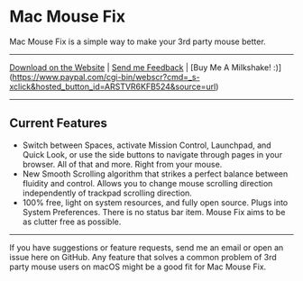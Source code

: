 # Mac Mouse Fix

Mac Mouse Fix is a simple way to make your 3rd party mouse better.

---

[Download on the Website](http://www.mousefix.org) | [Send me Feedback](mailto:noah.n.public@gmail.com?subject=Mac%20Mouse%20Fix%20-%20Contact&) | [Buy Me A Milkshake! :)] (https://www.paypal.com/cgi-bin/webscr?cmd=_s-xclick&hosted_button_id=ARSTVR6KFB524&source=url)

---

## Current Features

* Switch between Spaces, activate Mission Control, Launchpad, and Quick Look, or use the side buttons to navigate through pages in your browser. All of that and more. Right from your mouse.
* New Smooth Scrolling algorithm that strikes a perfect balance between fluidity and control. Allows you to change mouse scrolling direction independently of trackpad scrolling direction.
* 100% free, light on system resources, and fully open source. Plugs into System Preferences. There is no status bar item. Mouse Fix aims to be as clutter free as possible.

---

If you have suggestions or feature requests, send me an email or open an issue here on GitHub. Any feature that solves a common problem of 3rd party mouse users on macOS might be a good fit for Mac Mouse Fix.
